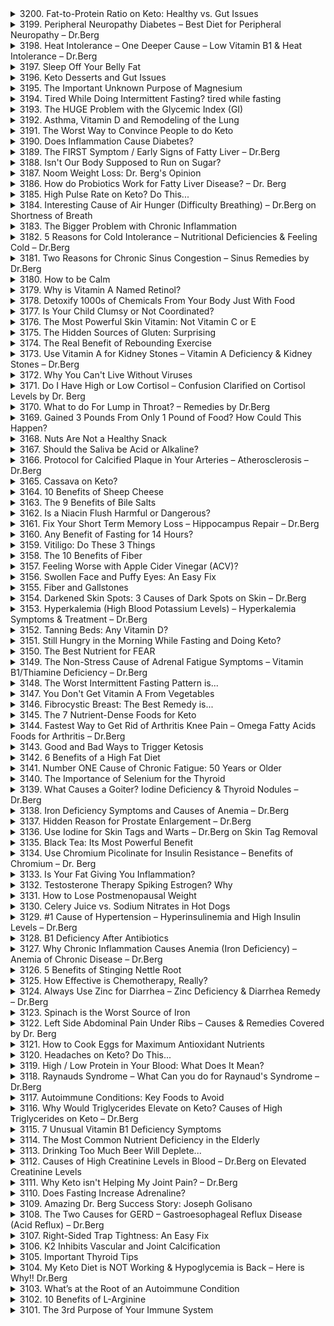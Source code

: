 <details>
<summary>3200. Fat-to-Protein Ratio on Keto: Healthy vs. Gut Issues</summary>

<a href="https://www.youtube.com/watch?v=mwwBazbQtjs" target="_blank">
    <img src="https://img.youtube.com/vi/mwwBazbQtjs/maxresdefault.jpg" width="200">
</a>


</details>

<details>
<summary>3199. Peripheral Neuropathy Diabetes – Best Diet for Peripheral Neuropathy – Dr.Berg</summary>

<a href="https://www.youtube.com/watch?v=_8-elEw7tZM" target="_blank">
    <img src="https://img.youtube.com/vi/_8-elEw7tZM/maxresdefault.jpg" width="200">
</a>


</details>

<details>
<summary>3198. Heat Intolerance – One Deeper Cause – Low Vitamin B1 & Heat Intolerance – Dr.Berg</summary>

<a href="https://www.youtube.com/watch?v=uNBKd_RhaKY" target="_blank">
    <img src="https://img.youtube.com/vi/uNBKd_RhaKY/maxresdefault.jpg" width="200">
</a>


</details>

<details>
<summary>3197. Sleep Off Your Belly Fat</summary>

<a href="https://www.youtube.com/watch?v=IrgxOaIDt5c" target="_blank">
    <img src="https://img.youtube.com/vi/IrgxOaIDt5c/maxresdefault.jpg" width="200">
</a>


</details>

<details>
<summary>3196. Keto Desserts and Gut Issues</summary>

<a href="https://www.youtube.com/watch?v=C95PkgqnGN0" target="_blank">
    <img src="https://img.youtube.com/vi/C95PkgqnGN0/maxresdefault.jpg" width="200">
</a>


</details>

<details>
<summary>3195. The Important Unknown Purpose of Magnesium</summary>

<a href="https://www.youtube.com/watch?v=r2NsVz_DSC0" target="_blank">
    <img src="https://img.youtube.com/vi/r2NsVz_DSC0/maxresdefault.jpg" width="200">
</a>


</details>

<details>
<summary>3194. Tired While Doing Intermittent Fasting? tired while fasting</summary>

<a href="https://www.youtube.com/watch?v=1fHXIECUvfs" target="_blank">
    <img src="https://img.youtube.com/vi/1fHXIECUvfs/maxresdefault.jpg" width="200">
</a>


</details>

<details>
<summary>3193. The HUGE Problem with the Glycemic Index (GI)</summary>

<a href="https://www.youtube.com/watch?v=g4MwvHyiJs0" target="_blank">
    <img src="https://img.youtube.com/vi/g4MwvHyiJs0/maxresdefault.jpg" width="200">
</a>


</details>

<details>
<summary>3192. Asthma, Vitamin D and Remodeling of the Lung</summary>

<a href="https://www.youtube.com/watch?v=txUuZFRnQMU" target="_blank">
    <img src="https://img.youtube.com/vi/txUuZFRnQMU/maxresdefault.jpg" width="200">
</a>


</details>

<details>
<summary>3191. The Worst Way to Convince People to do Keto</summary>

<a href="https://www.youtube.com/watch?v=GGLxAJB7NqY" target="_blank">
    <img src="https://img.youtube.com/vi/GGLxAJB7NqY/maxresdefault.jpg" width="200">
</a>


</details>

<details>
<summary>3190. Does Inflammation Cause Diabetes?</summary>

<a href="https://www.youtube.com/watch?v=QqcFCk9TiYY" target="_blank">
    <img src="https://img.youtube.com/vi/QqcFCk9TiYY/maxresdefault.jpg" width="200">
</a>


</details>

<details>
<summary>3189. The FIRST Symptom / Early Signs of Fatty Liver – Dr.Berg</summary>

<a href="https://www.youtube.com/watch?v=Vb5c7cCA9ag" target="_blank">
    <img src="https://img.youtube.com/vi/Vb5c7cCA9ag/maxresdefault.jpg" width="200">
</a>


</details>

<details>
<summary>3188. Isn't Our Body Supposed to Run on Sugar?</summary>

<a href="https://www.youtube.com/watch?v=V7Ga0Cx0U1Q" target="_blank">
    <img src="https://img.youtube.com/vi/V7Ga0Cx0U1Q/maxresdefault.jpg" width="200">
</a>


</details>

<details>
<summary>3187. Noom Weight Loss: Dr. Berg's Opinion</summary>

<a href="https://www.youtube.com/watch?v=NktTodLBugw" target="_blank">
    <img src="https://img.youtube.com/vi/NktTodLBugw/maxresdefault.jpg" width="200">
</a>


</details>

<details>
<summary>3186. How do Probiotics Work for Fatty Liver Disease? – Dr. Berg</summary>

<a href="https://www.youtube.com/watch?v=KC7s_i0Y4VE" target="_blank">
    <img src="https://img.youtube.com/vi/KC7s_i0Y4VE/maxresdefault.jpg" width="200">
</a>


</details>

<details>
<summary>3185. High Pulse Rate on Keto? Do This...</summary>

<a href="https://www.youtube.com/watch?v=zMl-ZtARmJg" target="_blank">
    <img src="https://img.youtube.com/vi/zMl-ZtARmJg/maxresdefault.jpg" width="200">
</a>


</details>

<details>
<summary>3184. Interesting Cause of Air Hunger (Difficulty Breathing) – Dr.Berg on Shortness of Breath</summary>

<a href="https://www.youtube.com/watch?v=_nJMzbYmzKA" target="_blank">
    <img src="https://img.youtube.com/vi/_nJMzbYmzKA/maxresdefault.jpg" width="200">
</a>


</details>

<details>
<summary>3183. The Bigger Problem with Chronic Inflammation</summary>

<a href="https://www.youtube.com/watch?v=2uaX49l7wYw" target="_blank">
    <img src="https://img.youtube.com/vi/2uaX49l7wYw/maxresdefault.jpg" width="200">
</a>


</details>

<details>
<summary>3182. 5 Reasons for Cold Intolerance – Nutritional Deficiencies & Feeling Cold – Dr.Berg</summary>

<a href="https://www.youtube.com/watch?v=6cADeKDW65g" target="_blank">
    <img src="https://img.youtube.com/vi/6cADeKDW65g/maxresdefault.jpg" width="200">
</a>


</details>

<details>
<summary>3181. Two Reasons for Chronic Sinus Congestion – Sinus Remedies by Dr.Berg</summary>

<a href="https://www.youtube.com/watch?v=dLxuWLSUWmY" target="_blank">
    <img src="https://img.youtube.com/vi/dLxuWLSUWmY/maxresdefault.jpg" width="200">
</a>


</details>

<details>
<summary>3180. How to be Calm</summary>

<a href="https://www.youtube.com/watch?v=KR3ZeT_e1OQ" target="_blank">
    <img src="https://img.youtube.com/vi/KR3ZeT_e1OQ/maxresdefault.jpg" width="200">
</a>


</details>

<details>
<summary>3179. Why is Vitamin A Named Retinol?</summary>

<a href="https://www.youtube.com/watch?v=QHfUDDn_hAw" target="_blank">
    <img src="https://img.youtube.com/vi/QHfUDDn_hAw/maxresdefault.jpg" width="200">
</a>


</details>

<details>
<summary>3178. Detoxify 1000s of Chemicals From Your Body Just With Food</summary>

<a href="https://www.youtube.com/watch?v=HN0yEn4vbRw" target="_blank">
    <img src="https://img.youtube.com/vi/HN0yEn4vbRw/maxresdefault.jpg" width="200">
</a>


</details>

<details>
<summary>3177. Is Your Child Clumsy or Not Coordinated?</summary>

<a href="https://www.youtube.com/watch?v=7dH1rB64MfU" target="_blank">
    <img src="https://img.youtube.com/vi/7dH1rB64MfU/maxresdefault.jpg" width="200">
</a>


</details>

<details>
<summary>3176. The Most Powerful Skin Vitamin: Not Vitamin C or E</summary>

<a href="https://www.youtube.com/watch?v=l48-rvRolq0" target="_blank">
    <img src="https://img.youtube.com/vi/l48-rvRolq0/maxresdefault.jpg" width="200">
</a>


</details>

<details>
<summary>3175. The Hidden Sources of Gluten: Surprising</summary>

<a href="https://www.youtube.com/watch?v=PJ2cW7mF9RE" target="_blank">
    <img src="https://img.youtube.com/vi/PJ2cW7mF9RE/maxresdefault.jpg" width="200">
</a>


</details>

<details>
<summary>3174. The Real Benefit of Rebounding Exercise</summary>

<a href="https://www.youtube.com/watch?v=Jrtwq60n-Ds" target="_blank">
    <img src="https://img.youtube.com/vi/Jrtwq60n-Ds/maxresdefault.jpg" width="200">
</a>


</details>

<details>
<summary>3173. Use Vitamin A for Kidney Stones – Vitamin A Deficiency & Kidney Stones – Dr.Berg</summary>

<a href="https://www.youtube.com/watch?v=XgRiuJT_2ck" target="_blank">
    <img src="https://img.youtube.com/vi/XgRiuJT_2ck/maxresdefault.jpg" width="200">
</a>


</details>

<details>
<summary>3172. Why You Can't Live Without Viruses</summary>

<a href="https://www.youtube.com/watch?v=5WJg00tcQgI" target="_blank">
    <img src="https://img.youtube.com/vi/5WJg00tcQgI/maxresdefault.jpg" width="200">
</a>


</details>

<details>
<summary>3171. Do I Have High or Low Cortisol – Confusion Clarified on Cortisol Levels by Dr. Berg</summary>

<a href="https://www.youtube.com/watch?v=P-EkWPL67G4" target="_blank">
    <img src="https://img.youtube.com/vi/P-EkWPL67G4/maxresdefault.jpg" width="200">
</a>


</details>

<details>
<summary>3170. What to do For Lump in Throat? – Remedies by Dr.Berg</summary>

<a href="https://www.youtube.com/watch?v=UAzRA1oywfw" target="_blank">
    <img src="https://img.youtube.com/vi/UAzRA1oywfw/maxresdefault.jpg" width="200">
</a>


</details>

<details>
<summary>3169. Gained 3 Pounds From Only 1 Pound of Food? How Could This Happen?</summary>

<a href="https://www.youtube.com/watch?v=e32530qunyg" target="_blank">
    <img src="https://img.youtube.com/vi/e32530qunyg/maxresdefault.jpg" width="200">
</a>


</details>

<details>
<summary>3168. Nuts Are Not a Healthy Snack</summary>

<a href="https://www.youtube.com/watch?v=5WI4_eUhJI0" target="_blank">
    <img src="https://img.youtube.com/vi/5WI4_eUhJI0/maxresdefault.jpg" width="200">
</a>


</details>

<details>
<summary>3167. Should the Saliva be Acid or Alkaline?</summary>

<a href="https://www.youtube.com/watch?v=SZnBfT96CFc" target="_blank">
    <img src="https://img.youtube.com/vi/SZnBfT96CFc/maxresdefault.jpg" width="200">
</a>


</details>

<details>
<summary>3166. Protocol for Calcified Plaque in Your Arteries – Atherosclerosis – Dr.Berg</summary>

<a href="https://www.youtube.com/watch?v=2hkWSdtVGcg" target="_blank">
    <img src="https://img.youtube.com/vi/2hkWSdtVGcg/maxresdefault.jpg" width="200">
</a>


</details>

<details>
<summary>3165. Cassava on Keto?</summary>

<a href="https://www.youtube.com/watch?v=L68OzCWyStk" target="_blank">
    <img src="https://img.youtube.com/vi/L68OzCWyStk/maxresdefault.jpg" width="200">
</a>


</details>

<details>
<summary>3164. 10 Benefits of Sheep Cheese</summary>

<a href="https://www.youtube.com/watch?v=dXCl0CIiwi0" target="_blank">
    <img src="https://img.youtube.com/vi/dXCl0CIiwi0/maxresdefault.jpg" width="200">
</a>


</details>

<details>
<summary>3163. The 9 Benefits of Bile Salts</summary>

<a href="https://www.youtube.com/watch?v=rWwR_UYdiu0" target="_blank">
    <img src="https://img.youtube.com/vi/rWwR_UYdiu0/maxresdefault.jpg" width="200">
</a>


</details>

<details>
<summary>3162. Is a Niacin Flush Harmful or Dangerous?</summary>

<a href="https://www.youtube.com/watch?v=BafsDqvqf3w" target="_blank">
    <img src="https://img.youtube.com/vi/BafsDqvqf3w/maxresdefault.jpg" width="200">
</a>


</details>

<details>
<summary>3161. Fix Your Short Term Memory Loss – Hippocampus Repair – Dr.Berg</summary>

<a href="https://www.youtube.com/watch?v=xykt0O98Wpk" target="_blank">
    <img src="https://img.youtube.com/vi/xykt0O98Wpk/maxresdefault.jpg" width="200">
</a>


</details>

<details>
<summary>3160. Any Benefit of Fasting for 14 Hours?</summary>

<a href="https://www.youtube.com/watch?v=y6yJ09fiBHE" target="_blank">
    <img src="https://img.youtube.com/vi/y6yJ09fiBHE/maxresdefault.jpg" width="200">
</a>


</details>

<details>
<summary>3159. Vitiligo: Do These 3 Things</summary>

<a href="https://www.youtube.com/watch?v=ZOEWWvwCj_s" target="_blank">
    <img src="https://img.youtube.com/vi/ZOEWWvwCj_s/maxresdefault.jpg" width="200">
</a>


</details>

<details>
<summary>3158. The 10 Benefits of Fiber</summary>

<a href="https://www.youtube.com/watch?v=75UsPlOdgjk" target="_blank">
    <img src="https://img.youtube.com/vi/75UsPlOdgjk/maxresdefault.jpg" width="200">
</a>


</details>

<details>
<summary>3157. Feeling Worse with Apple Cider Vinegar (ACV)?</summary>

<a href="https://www.youtube.com/watch?v=q2HThyEtD2g" target="_blank">
    <img src="https://img.youtube.com/vi/q2HThyEtD2g/maxresdefault.jpg" width="200">
</a>


</details>

<details>
<summary>3156. Swollen Face and Puffy Eyes: An Easy Fix</summary>

<a href="https://www.youtube.com/watch?v=BU6CczYqS8o" target="_blank">
    <img src="https://img.youtube.com/vi/BU6CczYqS8o/maxresdefault.jpg" width="200">
</a>


</details>

<details>
<summary>3155. Fiber and Gallstones</summary>

<a href="https://www.youtube.com/watch?v=y9urnCUFMa0" target="_blank">
    <img src="https://img.youtube.com/vi/y9urnCUFMa0/maxresdefault.jpg" width="200">
</a>


</details>

<details>
<summary>3154. Darkened Skin Spots: 3 Causes of Dark Spots on Skin – Dr.Berg</summary>

<a href="https://www.youtube.com/watch?v=otV51XLXa4A" target="_blank">
    <img src="https://img.youtube.com/vi/otV51XLXa4A/maxresdefault.jpg" width="200">
</a>


</details>

<details>
<summary>3153. Hyperkalemia (High Blood Potassium Levels) – Hyperkalemia Symptoms & Treatment – Dr.Berg</summary>

<a href="https://www.youtube.com/watch?v=VKW99YifhHs" target="_blank">
    <img src="https://img.youtube.com/vi/VKW99YifhHs/maxresdefault.jpg" width="200">
</a>


</details>

<details>
<summary>3152. Tanning Beds: Any Vitamin D?</summary>

<a href="https://www.youtube.com/watch?v=vKf8K-Gc-vE" target="_blank">
    <img src="https://img.youtube.com/vi/vKf8K-Gc-vE/maxresdefault.jpg" width="200">
</a>


</details>

<details>
<summary>3151. Still Hungry in the Morning While Fasting and Doing Keto?</summary>

<a href="https://www.youtube.com/watch?v=YR-z6lw-YCg" target="_blank">
    <img src="https://img.youtube.com/vi/YR-z6lw-YCg/maxresdefault.jpg" width="200">
</a>


</details>

<details>
<summary>3150. The Best Nutrient for FEAR</summary>

<a href="https://www.youtube.com/watch?v=TY9qIuSR8Fg" target="_blank">
    <img src="https://img.youtube.com/vi/TY9qIuSR8Fg/maxresdefault.jpg" width="200">
</a>


</details>

<details>
<summary>3149. The Non-Stress Cause of Adrenal Fatigue Symptoms – Vitamin B1/Thiamine Deficiency – Dr.Berg</summary>

<a href="https://www.youtube.com/watch?v=IoAGKwEhU5I" target="_blank">
    <img src="https://img.youtube.com/vi/IoAGKwEhU5I/maxresdefault.jpg" width="200">
</a>


</details>

<details>
<summary>3148. The Worst Intermittent Fasting Pattern is...</summary>

<a href="https://www.youtube.com/watch?v=AR3WzxPG5gI" target="_blank">
    <img src="https://img.youtube.com/vi/AR3WzxPG5gI/maxresdefault.jpg" width="200">
</a>


</details>

<details>
<summary>3147. You Don't Get Vitamin A From Vegetables</summary>

<a href="https://www.youtube.com/watch?v=yzBnjfjbjUM" target="_blank">
    <img src="https://img.youtube.com/vi/yzBnjfjbjUM/maxresdefault.jpg" width="200">
</a>


</details>

<details>
<summary>3146. Fibrocystic Breast: The Best Remedy is...</summary>

<a href="https://www.youtube.com/watch?v=cWeXMuGZvOQ" target="_blank">
    <img src="https://img.youtube.com/vi/cWeXMuGZvOQ/maxresdefault.jpg" width="200">
</a>


</details>

<details>
<summary>3145. The 7 Nutrient-Dense Foods for Keto</summary>

<a href="https://www.youtube.com/watch?v=w10SIIog0OM" target="_blank">
    <img src="https://img.youtube.com/vi/w10SIIog0OM/maxresdefault.jpg" width="200">
</a>


</details>

<details>
<summary>3144. Fastest Way to Get Rid of Arthritis Knee Pain – Omega Fatty Acids Foods for Arthritis – Dr.Berg</summary>

<a href="https://www.youtube.com/watch?v=30vZc19ijT0" target="_blank">
    <img src="https://img.youtube.com/vi/30vZc19ijT0/maxresdefault.jpg" width="200">
</a>


</details>

<details>
<summary>3143. Good and Bad Ways to Trigger Ketosis</summary>

<a href="https://www.youtube.com/watch?v=tsXEBm_tSbE" target="_blank">
    <img src="https://img.youtube.com/vi/tsXEBm_tSbE/maxresdefault.jpg" width="200">
</a>


</details>

<details>
<summary>3142. 6 Benefits of a High Fat Diet</summary>

<a href="https://www.youtube.com/watch?v=SUvN-SKdX-g" target="_blank">
    <img src="https://img.youtube.com/vi/SUvN-SKdX-g/maxresdefault.jpg" width="200">
</a>


</details>

<details>
<summary>3141. Number ONE Cause of Chronic Fatigue: 50 Years or Older</summary>

<a href="https://www.youtube.com/watch?v=VxgF2p39QkU" target="_blank">
    <img src="https://img.youtube.com/vi/VxgF2p39QkU/maxresdefault.jpg" width="200">
</a>


</details>

<details>
<summary>3140. The Importance of Selenium for the Thyroid</summary>

<a href="https://www.youtube.com/watch?v=U0jeLVEzU5M" target="_blank">
    <img src="https://img.youtube.com/vi/U0jeLVEzU5M/maxresdefault.jpg" width="200">
</a>


</details>

<details>
<summary>3139. What Causes a Goiter? Iodine Deficiency & Thyroid Nodules – Dr.Berg</summary>

<a href="https://www.youtube.com/watch?v=VRaoSg7UEZM" target="_blank">
    <img src="https://img.youtube.com/vi/VRaoSg7UEZM/maxresdefault.jpg" width="200">
</a>


</details>

<details>
<summary>3138. Iron Deficiency Symptoms and Causes of Anemia – Dr.Berg</summary>

<a href="https://www.youtube.com/watch?v=eqCensiK8Ac" target="_blank">
    <img src="https://img.youtube.com/vi/eqCensiK8Ac/maxresdefault.jpg" width="200">
</a>


</details>

<details>
<summary>3137. Hidden Reason for Prostate Enlargement – Dr.Berg</summary>

<a href="https://www.youtube.com/watch?v=58ddoKMDOko" target="_blank">
    <img src="https://img.youtube.com/vi/58ddoKMDOko/maxresdefault.jpg" width="200">
</a>


</details>

<details>
<summary>3136. Use Iodine for Skin Tags and Warts – Dr.Berg on Skin Tag Removal</summary>

<a href="https://www.youtube.com/watch?v=ei6Ohv9gLXA" target="_blank">
    <img src="https://img.youtube.com/vi/ei6Ohv9gLXA/maxresdefault.jpg" width="200">
</a>


</details>

<details>
<summary>3135. Black Tea: Its Most Powerful Benefit</summary>

<a href="https://www.youtube.com/watch?v=Ntl6aTCdf8c" target="_blank">
    <img src="https://img.youtube.com/vi/Ntl6aTCdf8c/maxresdefault.jpg" width="200">
</a>


</details>

<details>
<summary>3134. Use Chromium Picolinate for Insulin Resistance – Benefits of Chromium – Dr. Berg</summary>

<a href="https://www.youtube.com/watch?v=tm5UHEh_PNI" target="_blank">
    <img src="https://img.youtube.com/vi/tm5UHEh_PNI/maxresdefault.jpg" width="200">
</a>


</details>

<details>
<summary>3133. Is Your Fat Giving You Inflammation?</summary>

<a href="https://www.youtube.com/watch?v=27g0lAnvwmU" target="_blank">
    <img src="https://img.youtube.com/vi/27g0lAnvwmU/maxresdefault.jpg" width="200">
</a>


</details>

<details>
<summary>3132. Testosterone Therapy Spiking Estrogen? Why</summary>

<a href="https://www.youtube.com/watch?v=amsr6TlEaIQ" target="_blank">
    <img src="https://img.youtube.com/vi/amsr6TlEaIQ/maxresdefault.jpg" width="200">
</a>


</details>

<details>
<summary>3131. How to Lose Postmenopausal Weight</summary>

<a href="https://www.youtube.com/watch?v=60o317C-Ss0" target="_blank">
    <img src="https://img.youtube.com/vi/60o317C-Ss0/maxresdefault.jpg" width="200">
</a>


</details>

<details>
<summary>3130. Celery Juice vs. Sodium Nitrates in Hot Dogs</summary>

<a href="https://www.youtube.com/watch?v=MH7BgSHVc-Y" target="_blank">
    <img src="https://img.youtube.com/vi/MH7BgSHVc-Y/maxresdefault.jpg" width="200">
</a>


</details>

<details>
<summary>3129. #1 Cause of Hypertension – Hyperinsulinemia and High Insulin Levels – Dr.Berg</summary>

<a href="https://www.youtube.com/watch?v=KgBFzIY7Hx4" target="_blank">
    <img src="https://img.youtube.com/vi/KgBFzIY7Hx4/maxresdefault.jpg" width="200">
</a>


</details>

<details>
<summary>3128. B1 Deficiency After Antibiotics</summary>

<a href="https://www.youtube.com/watch?v=TakMkQvo5qQ" target="_blank">
    <img src="https://img.youtube.com/vi/TakMkQvo5qQ/maxresdefault.jpg" width="200">
</a>


</details>

<details>
<summary>3127. Why Chronic Inflammation Causes Anemia (Iron Deficiency) – Anemia of Chronic Disease – Dr.Berg</summary>

<a href="https://www.youtube.com/watch?v=DbQeaivmgb4" target="_blank">
    <img src="https://img.youtube.com/vi/DbQeaivmgb4/maxresdefault.jpg" width="200">
</a>


</details>

<details>
<summary>3126. 5 Benefits of Stinging Nettle Root</summary>

<a href="https://www.youtube.com/watch?v=o-HxGaqiBU4" target="_blank">
    <img src="https://img.youtube.com/vi/o-HxGaqiBU4/maxresdefault.jpg" width="200">
</a>


</details>

<details>
<summary>3125. How Effective is Chemotherapy, Really?</summary>

<a href="https://www.youtube.com/watch?v=r14pSzQQNnk" target="_blank">
    <img src="https://img.youtube.com/vi/r14pSzQQNnk/maxresdefault.jpg" width="200">
</a>


</details>

<details>
<summary>3124. Always Use Zinc for Diarrhea – Zinc Deficiency & Diarrhea Remedy – Dr.Berg</summary>

<a href="https://www.youtube.com/watch?v=vEf9T73iRZw" target="_blank">
    <img src="https://img.youtube.com/vi/vEf9T73iRZw/maxresdefault.jpg" width="200">
</a>


</details>

<details>
<summary>3123. Spinach is the Worst Source of Iron</summary>

<a href="https://www.youtube.com/watch?v=44YF69CAG20" target="_blank">
    <img src="https://img.youtube.com/vi/44YF69CAG20/maxresdefault.jpg" width="200">
</a>


</details>

<details>
<summary>3122. Left Side Abdominal Pain Under Ribs – Causes & Remedies Covered by Dr. Berg</summary>

<a href="https://www.youtube.com/watch?v=AK5qHLpq408" target="_blank">
    <img src="https://img.youtube.com/vi/AK5qHLpq408/maxresdefault.jpg" width="200">
</a>


</details>

<details>
<summary>3121. How to Cook Eggs for Maximum Antioxidant Nutrients</summary>

<a href="https://www.youtube.com/watch?v=b7W6Q1xStwQ" target="_blank">
    <img src="https://img.youtube.com/vi/b7W6Q1xStwQ/maxresdefault.jpg" width="200">
</a>


</details>

<details>
<summary>3120. Headaches on Keto? Do This...</summary>

<a href="https://www.youtube.com/watch?v=QXAtIQI84hI" target="_blank">
    <img src="https://img.youtube.com/vi/QXAtIQI84hI/maxresdefault.jpg" width="200">
</a>


</details>

<details>
<summary>3119. High / Low Protein in Your Blood: What Does It Mean?</summary>

<a href="https://www.youtube.com/watch?v=1hd9djXb1RE" target="_blank">
    <img src="https://img.youtube.com/vi/1hd9djXb1RE/maxresdefault.jpg" width="200">
</a>


</details>

<details>
<summary>3118. Raynauds Syndrome – What Can you do for Raynaud's Syndrome – Dr.Berg</summary>

<a href="https://www.youtube.com/watch?v=CC5kKTe1eWI" target="_blank">
    <img src="https://img.youtube.com/vi/CC5kKTe1eWI/maxresdefault.jpg" width="200">
</a>


</details>

<details>
<summary>3117. Autoimmune Conditions: Key Foods to Avoid</summary>

<a href="https://www.youtube.com/watch?v=yK32xrQ_9pE" target="_blank">
    <img src="https://img.youtube.com/vi/yK32xrQ_9pE/maxresdefault.jpg" width="200">
</a>


</details>

<details>
<summary>3116. Why Would Triglycerides Elevate on Keto? Causes of High Triglycerides on Keto – Dr.Berg</summary>

<a href="https://www.youtube.com/watch?v=sEa4iFPHJwo" target="_blank">
    <img src="https://img.youtube.com/vi/sEa4iFPHJwo/maxresdefault.jpg" width="200">
</a>


</details>

<details>
<summary>3115. 7 Unusual Vitamin B1 Deficiency Symptoms</summary>

<a href="https://www.youtube.com/watch?v=hjvPC1ayCWk" target="_blank">
    <img src="https://img.youtube.com/vi/hjvPC1ayCWk/maxresdefault.jpg" width="200">
</a>


</details>

<details>
<summary>3114. The Most Common Nutrient Deficiency in the Elderly</summary>

<a href="https://www.youtube.com/watch?v=z5zv8bvbBEc" target="_blank">
    <img src="https://img.youtube.com/vi/z5zv8bvbBEc/maxresdefault.jpg" width="200">
</a>


</details>

<details>
<summary>3113. Drinking Too Much Beer Will Deplete...</summary>

<a href="https://www.youtube.com/watch?v=n4W54z0klxQ" target="_blank">
    <img src="https://img.youtube.com/vi/n4W54z0klxQ/maxresdefault.jpg" width="200">
</a>


</details>

<details>
<summary>3112. Causes of High Creatinine Levels in Blood – Dr.Berg on Elevated Creatinine Levels</summary>

<a href="https://www.youtube.com/watch?v=PUn3_n7Y4Ns" target="_blank">
    <img src="https://img.youtube.com/vi/PUn3_n7Y4Ns/maxresdefault.jpg" width="200">
</a>


</details>

<details>
<summary>3111. Why Keto isn't Helping My Joint Pain? – Dr.Berg</summary>

<a href="https://www.youtube.com/watch?v=AgOvSnw2tfE" target="_blank">
    <img src="https://img.youtube.com/vi/AgOvSnw2tfE/maxresdefault.jpg" width="200">
</a>


</details>

<details>
<summary>3110. Does Fasting Increase Adrenaline?</summary>

<a href="https://www.youtube.com/watch?v=Th252QYGXWc" target="_blank">
    <img src="https://img.youtube.com/vi/Th252QYGXWc/maxresdefault.jpg" width="200">
</a>


</details>

<details>
<summary>3109. Amazing Dr. Berg Success Story: Joseph Golisano</summary>

<a href="https://www.youtube.com/watch?v=YjFuwexCuyI" target="_blank">
    <img src="https://img.youtube.com/vi/YjFuwexCuyI/maxresdefault.jpg" width="200">
</a>


</details>

<details>
<summary>3108. The Two Causes for GERD – Gastroesophageal Reflux Disease (Acid Reflux) – Dr.Berg</summary>

<a href="https://www.youtube.com/watch?v=nkRrlJFDFdA" target="_blank">
    <img src="https://img.youtube.com/vi/nkRrlJFDFdA/maxresdefault.jpg" width="200">
</a>


</details>

<details>
<summary>3107. Right-Sided Trap Tightness: An Easy Fix</summary>

<a href="https://www.youtube.com/watch?v=g7mwonjsCuI" target="_blank">
    <img src="https://img.youtube.com/vi/g7mwonjsCuI/maxresdefault.jpg" width="200">
</a>


</details>

<details>
<summary>3106. K2 Inhibits Vascular and Joint Calcification</summary>

<a href="https://www.youtube.com/watch?v=JHXiGFusTEU" target="_blank">
    <img src="https://img.youtube.com/vi/JHXiGFusTEU/maxresdefault.jpg" width="200">
</a>


</details>

<details>
<summary>3105. Important Thyroid Tips</summary>

<a href="https://www.youtube.com/watch?v=gnj81A3C3xs" target="_blank">
    <img src="https://img.youtube.com/vi/gnj81A3C3xs/maxresdefault.jpg" width="200">
</a>


</details>

<details>
<summary>3104. My Keto Diet is NOT Working & Hypoglycemia is Back – Here is Why!! Dr.Berg</summary>

<a href="https://www.youtube.com/watch?v=OgG_Mj7n04k" target="_blank">
    <img src="https://img.youtube.com/vi/OgG_Mj7n04k/maxresdefault.jpg" width="200">
</a>


</details>

<details>
<summary>3103. What’s at the Root of an Autoimmune Condition</summary>

<a href="https://www.youtube.com/watch?v=ukN0yp-d1yM" target="_blank">
    <img src="https://img.youtube.com/vi/ukN0yp-d1yM/maxresdefault.jpg" width="200">
</a>


</details>

<details>
<summary>3102. 10 Benefits of L-Arginine</summary>

<a href="https://www.youtube.com/watch?v=WXZcFlxEgKs" target="_blank">
    <img src="https://img.youtube.com/vi/WXZcFlxEgKs/maxresdefault.jpg" width="200">
</a>


</details>

<details>
<summary>3101. The 3rd Purpose of Your Immune System</summary>

<a href="https://www.youtube.com/watch?v=kMjpK_Iel0w" target="_blank">
    <img src="https://img.youtube.com/vi/kMjpK_Iel0w/maxresdefault.jpg" width="200">
</a>


</details>

